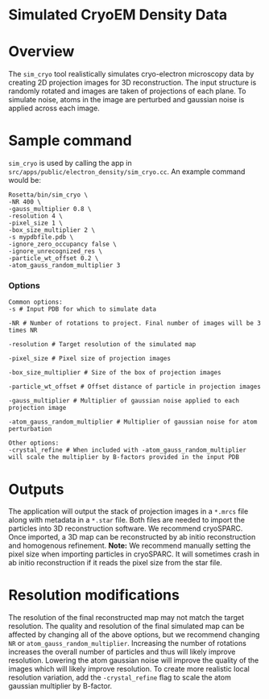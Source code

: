 # Simulated CryoEM Density Data
# Overview
The `sim_cryo` tool realistically simulates cryo-electron microscopy data by creating 2D projection images for 3D reconstruction. The input structure is randomly rotated and images are taken of projections of each plane. To simulate noise, atoms in the image are perturbed and gaussian noise is applied across each image.

# Sample command
`sim_cryo` is used by calling the app in `src/apps/public/electron_density/sim_cryo.cc`. An example command would be:
```
Rosetta/bin/sim_cryo \
-NR 400 \
-gauss_multiplier 0.8 \
-resolution 4 \
-pixel_size 1 \
-box_size_multiplier 2 \
-s mypdbfile.pdb \
-ignore_zero_occupancy false \
-ignore_unrecognized_res \
-particle_wt_offset 0.2 \
-atom_gauss_random_multiplier 3
```

### Options
```
Common options:
-s # Input PDB for which to simulate data

-NR # Number of rotations to project. Final number of images will be 3 times NR

-resolution # Target resolution of the simulated map

-pixel_size # Pixel size of projection images

-box_size_multiplier # Size of the box of projection images

-particle_wt_offset # Offset distance of particle in projection images

-gauss_multiplier # Multiplier of gaussian noise applied to each projection image

-atom_gauss_random_multiplier # Multiplier of gaussian noise for atom perturbation

Other options:
-crystal_refine # When included with -atom_gauss_random_multiplier will scale the multiplier by B-factors provided in the input PDB

```

# Outputs
The application will output the stack of projection images in a `*.mrcs` file along with metadata in a `*.star` file. Both files are needed to import the particles into 3D reconstruction software. We recommend cryoSPARC. Once imported, a 3D map can be reconstructed by ab initio reconstruction and homogenous refinement. **Note:** We recommend manually setting the pixel size when importing particles in cryoSPARC. It will sometimes crash in ab initio reconstruction if it reads the pixel size from the star file.

# Resolution modifications
The resolution of the final reconstructed map may not match the target resolution. The quality and resolution of the final simulated map can be affected by changing all of the above options, but we recommend changing `NR` or `atom_gauss_random_multiplier`. Increasing the number of rotations increases the overall number of particles and thus will likely improve resolution. Lowering the atom gaussian noise will improve the quality of the images which will likely improve resolution. To create more realistic local resolution variation, add the `-crystal_refine` flag to scale the atom gaussian multiplier by B-factor.
